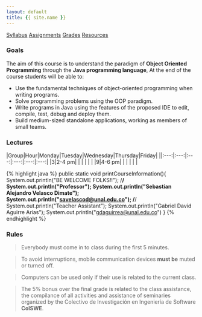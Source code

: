 ```yaml
---
layout: default
title: {{ site.name }}
---
```


<!--
<div id="home">
  <h1>Blog Posts</h1>
  <ul class="posts">
    {% for post in site.posts %}
      <li><span>{{ post.date | date_to_string }}</span> &raquo; <a href="{{ site.baseurl }}{{ post.url }}">{{ post.title }}</a></li>
    {% endfor %}
  </ul>
</div>
-->

<div class= "button-section-container">
<a class="button-section button-red" href="{{ site.baseurl }}{% link _posts/2017-01-7-syllabus.markdown %}">Syllabus</a>
<a class="button-section button-blue" href="{{ site.baseurl }}{% link _posts/2017-01-7-assignments.markdown %}">Assignments</a>
<a class="button-section button-yellow" href="{{ site.baseurl }}{% link _posts/2017-01-7-grades.markdown %}">Grades</a>
<a class="button-section button-green" href="{{ site.baseurl }}{% link _posts/2017-01-7-resources.markdown %}">Resources</a>
</div>

### Goals
The aim of this course is to understand the paradigm of **Object Oriented Programming** through the **Java programming language**,   At the end of the course students will be able to:
 
* Use the fundamental techniques of object-oriented programming when writing programs.
* Solve programming problems using the OOP paradigm.
* Write programs in Java using the features of the proposed IDE to edit, compile, test, debug and deploy them.
* Build medium-sized standalone applications, working as members of small teams.


### Lectures

|Group|Hour|Monday|Tuesday|Wednesday|Thursday|Friday|
||:---:|:---:|:---:|:---:|:---:|:---:|
|3|2-4 pm| | | | | |
|9|4-6 pm| | | | | |

{% highlight java %}
public static void printCourseInformation(){
    System.out.println("BE WELCOME FOLKS!!");
    /********************************************/
    System.out.println("Professor");
    System.out.println("Sebastian Alejandro Velasco Dimate");
    System.out.println("savelascod@unal.edu.co");
    /********************************************/
    System.out.println("Teacher Assistant");
    System.out.println("Gabriel David Aguirre Arias");
    System.out.println("gdaguirrea@unal.edu.co")
}
{% endhighlight %}


### Rules

> Everybody must come in to class during the first 5 minutes.

> To avoid interruptions, mobile communication devices **must be** muted or turned off.

> Computers can be used only if their use is related to the current class.

> The 5% bonus over the final grade is related to the class assistance, the compilance of all activities and assistance of seminaries organized by the Colectivo de Investigación en Ingeniería de Software **ColSWE**.


<!--
[Syllabus]({{ site.baseurl }}{% link _posts/2017-01-7-syllabus.markdown %})
[Assignments]({{ site.baseurl }}{% link _posts/2017-01-7-assignments.markdown %})
[Grades]({{ site.baseurl }}{% link _posts/2017-01-7-grades.markdown %})
[Resources]({{ site.baseurl }}{% link _posts/2017-01-7-resources.markdown %})
-->